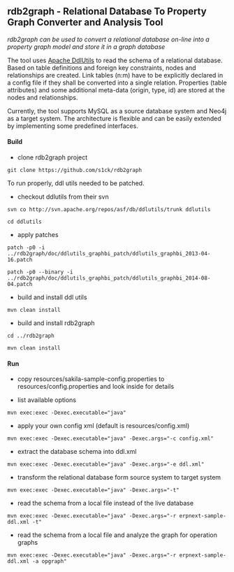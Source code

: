 ## rdb2graph - Relational Database To Property Graph Converter and Analysis Tool


*rdb2graph can be used to convert a relational database on-line into a property graph model and store it in a graph database*

The tool uses [Apache DdlUtils](http://db.apache.org/ddlutils/) to read the schema of a relational database. Based on table definitions and 
foreign key constraints, nodes and relationships are created. Link tables (n:m) have to be explicitly declared in a config file if they shall 
be converted into a single relation. Properties (table attributes) and some additional meta-data (origin, type, id) are stored at the nodes 
and relationships.

Currently, the tool supports MySQL as a source database system and Neo4j as a target system. The architecture is flexible and can be easily
extended by implementing some predefined interfaces.

#### Build

* clone rdb2graph project

`git clone https://github.com/s1ck/rdb2graph`

To run properly, ddl utils needed to be patched.

* checkout ddlutils from their svn

`svn co http://svn.apache.org/repos/asf/db/ddlutils/trunk ddlutils`

`cd ddlutils`

* apply patches

`patch -p0 -i ../rdb2graph/doc/ddlutils_graphbi_patch/ddlutils_graphbi_2013-04-16.patch`

`patch -p0 --binary -i ../rdb2graph/doc/ddlutils_graphbi_patch/ddlutils_graphbi_2014-08-04.patch`

* build and install ddl utils

`mvn clean install`

* build and install rdb2graph

`cd ../rdb2graph`

`mvn clean install`

#### Run

* copy resources/sakila-sample-config.properties to resources/config.properties and look inside for details

* list available options

`mvn exec:exec -Dexec.executable="java"`

* apply your own config xml (default is resources/config.xml)

`mvn exec:exec -Dexec.executable="java" -Dexec.args="-c config.xml"` 

* extract the database schema into ddl.xml

`mvn exec:exec -Dexec.executable="java" -Dexec.args="-e ddl.xml"`

* transform the relational database form source system to target system

`mvn exec:exec -Dexec.executable="java" -Dexec.args="-t"`

* read the schema from a local file instead of the live database

`mvn exec:exec -Dexec.executable="java" -Dexec.args="-r erpnext-sample-ddl.xml -t"`

* read the schema from a local file and analyze the graph for operation graphs

`mvn exec:exec -Dexec.executable="java" -Dexec.args="-r erpnext-sample-ddl.xml -a opgraph"`
